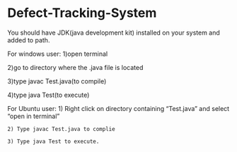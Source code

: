 # Defect-Tracking-System

You should have JDK(java development kit) installed on your system and added to path.

For windows user:
1)open terminal 

2)go to directory where the .java file is located

3)type javac Test.java(to compile)

4)type java Test(to execute)

For Ubuntu user:
    1) Right click on directory containing “Test.java” and select “open in terminal”
    
    2) Type javac Test.java to complie
    
    3) Type java Test to execute.
